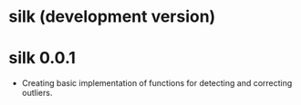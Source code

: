 # silk (development version)

# silk 0.0.1

* Creating basic implementation of functions for detecting and correcting 
outliers.
